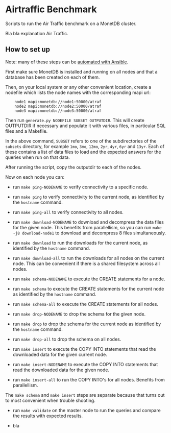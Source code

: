 Airtraffic Benchmark
====================

Scripts to run the Air Traffic benchmark on a MonetDB cluster.

Bla bla explanation Air Traffic.

How to set up
-------------

Note: many of these steps can be [automated with Ansible](ansible.md).

First make sure MonetDB is installed and running on all nodes
and that a database has been created on each of them.

Then, on your local system or any other convenient location, create
a nodefile which lists the node names with the corresponding
mapi url:

```
    node1 mapi:monetdb://node1:50000/atraf
    node2 mapi:monetdb://node2:50000/atraf
    node3 mapi:monetdb://node3:50000/atraf
```

Then run `generate.py NODEFILE SUBSET OUTPUTDIR`.  This will create
OUTPUTDIR if necessary and populate it with various files,
in particular SQL files and a Makefile.

In the above command, `SUBSET` refers to one of the subdirectories
of the `subsets` directory, for example `1mo`, `3mo`, `12mo`, `2yr`,
`4yr`, `6yr` and `13yr`.  Each of these contains a list of data files
to load and the expected answers for the queries when run on that data.

After running the script, copy the outputdir to each of the nodes.

Now on each node you can:

- run `make ping-NODENAME` to verify connectivity to a specific node.

- run `make ping` to verify connectivity to the current node,
  as identified by the `hostname` command.

- run `make ping-all` to verify connectivity to all nodes.

- run `make download-NODENAME` to download and decompress the data files for
  the given node.  This benefits from parallellism, so you can run
  `make -j8 download-node1` to download and decompress 8 files simultaneously.

- run `make download` to run the downloads for the current node,
  as identified by the `hostname` command.

- run `make download-all` to run the downloads for all nodes on the current node.
  This can be convenient if there is a shared filesystem across all nodes.

- run `make schema-NODENAME` to execute the CREATE statements for a node.

- run `make schema` to execute the CREATE statements for the current node
  as identified by the `hostname` command.

- run `make schema-all` to execute the CREATE statements for all nodes.

- run `make drop-NODENAME` to drop the schema for the given node.

- run `make drop` to drop the schema for the current node
  as identified by the `hostname` command.

- run `make drop-all` to drop the schema on all nodes.

- run `make insert` to execute the COPY INTO statements
  that read the downloaded data for the given current node.

- run `make insert-NODENAME` to execute the COPY INTO statements
  that read the downloaded data for the given node.

- run `make insert-all` to run the COPY INTO's for all nodes.  Benefits from
  parallellism.

The `make schema` and `make insert` steps are separate because that
turns out to most convenient when trouble shooting.

- run `make validate` on the master node to run the queries and
  compare the results with expected results.

- bla
